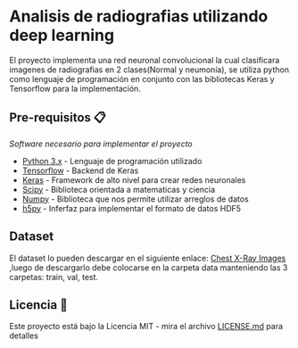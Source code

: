 # Analisis de radiografias utilizando deep learning

El proyecto implementa una red neuronal convolucional la cual clasificara imagenes de radiografias en 2 clases(Normal y neumonía), se utiliza python como lenguaje de programación en conjunto con las bibliotecas Keras y Tensorflow para la implementación.

## Pre-requisitos 📋
_Software necesario para implementar el proyecto_
*  [Python 3.x](https://docs.python.org/3.9/using/index.html) - Lenguaje de programación utilizado
*  [Tensorflow](https://www.tensorflow.org/install/pip?hl=es-419) - Backend de Keras
*  [Keras](https://pypi.org/project/Keras/) - Framework de alto nivel para crear redes neuronales
*  [Scipy](https://www.scipy.org/install.html) - Biblioteca orientada a matematicas y ciencia
*  [Numpy](https://numpy.org/install/) - Biblioteca que nos permite utilizar arreglos de datos
*  [h5py](https://docs.h5py.org/en/stable/build.html) - Inferfaz para implementar el formato de datos HDF5

## Dataset

El dataset lo pueden descargar en el siguiente enlace: [Chest X-Ray Images](https://www.kaggle.com/paultimothymooney/chest-xray-pneumonia)
,luego de descargarlo debe colocarse en la carpeta data manteniendo las 3 carpetas: train, val, test.

## Licencia 📄

Este proyecto está bajo la Licencia MIT - mira el archivo [LICENSE.md](LICENSE.md) para detalles
